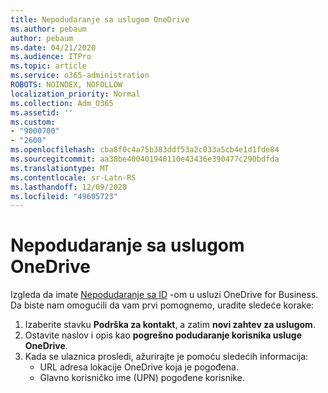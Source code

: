 ```yaml
---
title: Nepodudaranje sa uslugom OneDrive
ms.author: pebaum
author: pebaum
ms.date: 04/21/2020
ms.audience: ITPro
ms.topic: article
ms.service: o365-administration
ROBOTS: NOINDEX, NOFOLLOW
localization_priority: Normal
ms.collection: Adm_O365
ms.assetid: ''
ms.custom:
- "9000700"
- "2600"
ms.openlocfilehash: cba8f0c4a75b383ddf53a2c033a5cb4e1d1fde84
ms.sourcegitcommit: aa38be400401940110e43436e390477c290bdfda
ms.translationtype: MT
ms.contentlocale: sr-Latn-RS
ms.lasthandoff: 12/09/2020
ms.locfileid: "49605723"
---
```

# <a name="onedrive-puid-mismatch"></a>Nepodudaranje sa uslugom OneDrive

Izgleda da imate [Nepodudaranje sa ID](https://docs.microsoft.com/sharepoint/troubleshoot/administration/access-denied-or-need-permission-error-sharepoint-online-or-onedrive-for-business#when-accessing-a-onedrive-site) -om u usluzi OneDrive for Business. Da biste nam omogućili da vam prvi pomognemo, uradite sledeće korake:

1. Izaberite stavku  **Podrška za kontakt**, a zatim  **novi zahtev za uslugom**.
2. Ostavite naslov i opis kao  **pogrešno podudaranje korisnika usluge OneDrive**.
3. Kada se ulaznica prosledi, ažurirajte je pomoću sledećih informacija:
    - URL adresa lokacije OneDrive koja je pogođena.
    - Glavno korisničko ime (UPN) pogođene korisnike.
